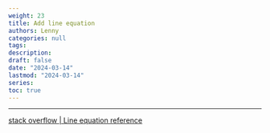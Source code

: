 ```yaml
---
weight: 23
title: Add line equation
authors: Lenny
categories: null
tags: 
description: 
draft: false
date: "2024-03-14"
lastmod: "2024-03-14"
series:
toc: true
---
```



<!--more-->
---

<a href = "https://stackoverflow.com/questions/7549694/add-regression-line-equation-and-r2-on-graph" target="_blank" rel="noopener noreferrer">stack overflow | Line equation reference</a>
